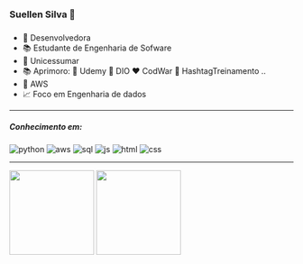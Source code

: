### Suellen Silva 👋

<!--
**suellencosta7/suellencosta7** is a ✨ _special_ ✨ repository because its `README.md` (this file) appears on your GitHub profile.

Here are some ideas to get you started:

- 🔭 I’m currently working on ...
- 🌱 I’m currently learning ...
- 👯 I’m looking to collaborate on ...
- 🤔 I’m looking for help with ...
- 💬 Ask me about ...
- 📫 How to reach me: ...
- 😄 Pronouns: ...
- ⚡ Fun fact: ...
COMANDO PARA VIZUALIASAR TECLADO DE EMOJI É WIN + (.)
-->

#####
- 💼 Desenvolvedora 
- 📚 Estudante de Engenharia de Sofware
- 💙 Unicessumar
- 📚 Aprimoro: 💜 Udemy  🩵 DIO  ❤️ CodWar  🧡 HashtagTreinamento ..
- 🧡 AWS 
- 📈 Foco em Engenharia de dados

---
##### *Conhecimento em:* <br>
![python](https://github.com/suellencosta7/teste.suellen/blob/main/icons8-python-16.png)
![aws](https://github.com/suellencosta7/teste.suellen/blob/main/icons8-amazon-web-services-16.png)
![sql](https://github.com/suellencosta7/teste.suellen/blob/main/icons8-sql-16.png)
![js](https://github.com/suellencosta7/teste.suellen/blob/main/icons8-javascript-16.png)
![html](https://github.com/suellencosta7/teste.suellen/blob/main/icons8-html-16.png)
![css](https://github.com/suellencosta7/teste.suellen/blob/main/icons8-css-16.png)

---

<img height = "150em" src="https://github-readme-stats.vercel.app/api?username=suellencosta7&show_icons=true&theme=transparent"/> 
<img height = "150em" src="https://github-readme-stats.vercel.app/api/top-langs/?username=suellencosta7&layout=compact&theme=transparent"/>
